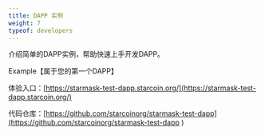 ```yaml
---
title: DAPP 实例
weight: 7
typeof: developers
---
```


介绍简单的DAPP实例，帮助快速上手开发DAPP。

<!--more-->

Example【属于您的第一个DAPP】

体验入口：[https://starmask-test-dapp.starcoin.org/](https://starmask-test-dapp.starcoin.org/)

代码仓库：[https://github.com/starcoinorg/starmask-test-dapp](https://github.com/starcoinorg/starmask-test-dapp
)